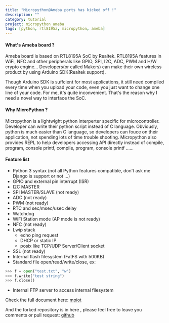 ```yaml
---
title: "Micropython@Ameba ports has kicked off !"
description: ""
category: tutorial
project: micropython_ameba
tags: [python, rtl8195a, micropython, ameba]
---
```


#### What's Ameba board ? ####

<!--more-->
Ameba board is based on RTL8195A SoC by Realtek. RTL8195A features in WiFi, NFC and other peripherals like GPIO, SPI, I2C, ADC, PWM and H/W crypto engine... Developers(or called Makers) can make their own wireless product by using Arduino SDK(Realtek support).


Though Arduino SDK is suffcient for most applications, it still need compiled every time when you upload your code, even you just want to change one line of your code. For me, it's quite inconvenient. That's the reason why I need a novel way to interface the SoC.

#### Why MicroPython ? ####

Micropython is a lightwight python interperter specific for microcontroller. Developer can write their python script instead of C language. Obviously, python is much easier than C language, so developers can fouce on their application, not spending lots of time trouble shooting. Micropython also provides REPL to help developers accessing API directly instead of compile, program, console printf, compile, program, console printf ......

#### Feature list ####

* Python 3 syntax (not all Python features compatible, don't ask me Django is support or not ...)
* GPIO and external pin interrupt (ISR)
* I2C MASTER
* SPI MASTER/SLAVE (not ready)
* ADC (not ready)
* PWM (not ready)
* RTC and sec/msec/usec delay
* Watchdog
* WiFi Station mode  (AP mode is not ready)
* NFC (not ready)
* Lwip stack
    * echo ping request
    * DHCP or static IP
    * posix like TCP/UDP Server/Client socket 
* SSL (not ready)
* Internal flash filesystem (FatFS with 500KB)
* Standard file open/read/write/close, ex:

``` python
>>> f = open("test.txt", "w")
>>> f.write("test string")
>>> f.close()
```

* Internal FTP server to access internal filesystem

Check the full document here: [mpiot](http://cwyark.github.io/mpiot)

And the forked repository is in here , please feel free to leave you comments or pull request: [github](https://github.com/cwyark/micropython)
